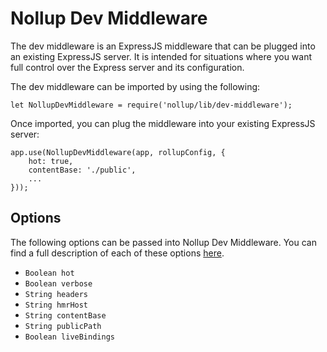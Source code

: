 # Nollup Dev Middleware

The dev middleware is an ExpressJS middleware that can be plugged into an existing ExpressJS server. It is intended for situations where you want full control over the Express server and its configuration.

The dev middleware can be imported by using the following:

```
let NollupDevMiddleware = require('nollup/lib/dev-middleware');
```

Once imported, you can plug the middleware into your existing ExpressJS server:

```
app.use(NollupDevMiddleware(app, rollupConfig, {
    hot: true,
    contentBase: './public',
    ...
}));
```

## Options

The following options can be passed into Nollup Dev Middleware. You can find a full description of each of these options [here](./options.md).

* ```Boolean hot```
* ```Boolean verbose```
* ```String headers```
* ```String hmrHost```
* ```String contentBase```
* ```String publicPath```
* ```Boolean liveBindings```
